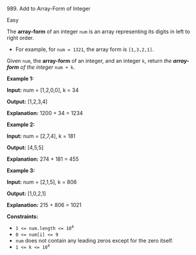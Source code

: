 989\. Add to Array-Form of Integer

Easy

The **array-form** of an integer `num` is an array representing its digits in left to right order.

*   For example, for `num = 1321`, the array form is `[1,3,2,1]`.

Given `num`, the **array-form** of an integer, and an integer `k`, return _the **array-form** of the integer_ `num + k`.

**Example 1:**

**Input:** num = [1,2,0,0], k = 34

**Output:** [1,2,3,4]

**Explanation:** 1200 + 34 = 1234

**Example 2:**

**Input:** num = [2,7,4], k = 181

**Output:** [4,5,5]

**Explanation:** 274 + 181 = 455

**Example 3:**

**Input:** num = [2,1,5], k = 806

**Output:** [1,0,2,1]

**Explanation:** 215 + 806 = 1021

**Constraints:**

*   <code>1 <= num.length <= 10<sup>4</sup></code>
*   `0 <= num[i] <= 9`
*   `num` does not contain any leading zeros except for the zero itself.
*   <code>1 <= k <= 10<sup>4</sup></code>